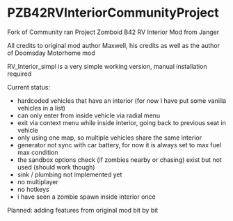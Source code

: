 # PZB42RVInteriorCommunityProject
Fork of Community ran Project Zomboid B42 RV Interior Mod from Janger

All credits to original mod author Maxwell, his credits as well as the author of Doomsday Motorhome mod

RV_Interior_simpl is a very simple working version, manual installation required 


Current status:
- hardcoded vehicles that have an interior (for now I have put some vanilla vehicles in a list)
- can only enter from inside vehicle via radial menu
- exit via context menu while inside interior, going back to previous seat in vehicle
- only using one map, so multiple vehicles share the same interior
- generator not sync with car battery, for now it is always set to max fuel max condition
- the sandbox options check (if zombies nearby or chasing) exist but not used (should work though)
- sink / plumbing not implemented yet
- no multiplayer
- no hotkeys
- i have seen a zombie spawn inside interior once


Planned: adding features from original mod bit by bit 
